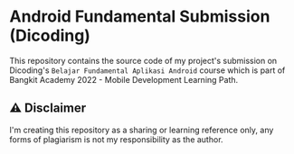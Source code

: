 # Android Fundamental Submission (Dicoding)
This repository contains the source code of my project's submission on Dicoding's `Belajar Fundamental Aplikasi Android` course which is part of Bangkit Academy 2022 - Mobile Development Learning Path.

## ⚠️ Disclaimer
I'm creating this repository as a sharing or learning reference only, any forms of plagiarism is not my responsibility as the author.
